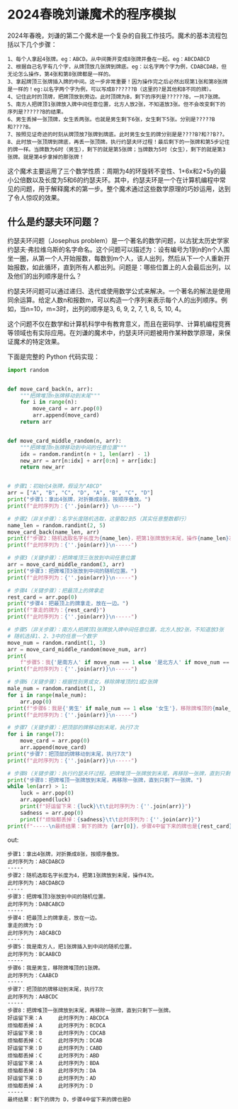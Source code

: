 # 2024春晚刘谦魔术的程序模拟

2024年春晚，刘谦的第二个魔术是一个复杂的自我工作技巧。魔术的基本流程包括以下几个步骤：
```
1、每个人拿起4张牌。eg：ABCD。从中间撕开变成8张牌并叠在一起。eg：ABCDABCD
2、根据自己名字有几个字，从牌顶放几张牌到牌底。eg：以名字两个字为例，CDABCDAB，但无论怎么操作，第4张和第8张牌都是一样的。
3、拿起牌顶三张牌插入牌的中间。这一步非常重要！因为操作完之后必然出现第1张和第8张牌是一样的！eg:以名字两个字为例，可以写成B??????B（这里的?是其他和B不同的牌）。
4、记住此时的顶牌，把牌顶放到旁边。此时顶牌为B，剩下的序列是??????B，一共7张牌。
5、南方人把牌顶1张牌放入牌中间任意位置，北方人放2张，不知道放3张。但不会改变剩下的序列是??????B的结果。
6、男生丢掉一张顶牌，女生丢两张。也就是男生剩下6张，女生剩下5张。分别是?????B和????B。
7、按照见证奇迹的时刻从牌顶放7张牌到牌底。此时男生女生的牌分别是是????B?和??B??。
8、此时放一张顶牌到牌底，再丢一张顶牌。执行约瑟夫环过程！最后剩下的一张牌和第5步记住的牌一样。当牌数为6时（男生），剩下的就是第5张牌；当牌数为5时（女生），剩下的就是第3张牌。就是第4步拿掉的那张牌！
```
这个魔术主要运用了三个数学性质：周期为4的环旋转不变性、1+6x和2+5y的最小公倍数以及长度为5和6的约瑟夫环。其中，约瑟夫环是一个在计算机编程中常见的问题，用于解释魔术的第一步。整个魔术通过这些数学原理的巧妙运用，达到了令人惊叹的效果。

## 什么是约瑟夫环问题？

约瑟夫环问题（Josephus problem）是一个著名的数学问题，以古犹太历史学家约瑟夫·弗拉维乌斯的名字命名。这个问题可以描述为：设有编号为1到n的n个人围坐一圈，从第一个人开始报数，每数到m个人，该人出列，然后从下一个人重新开始报数，如此循环，直到所有人都出列。问题是：哪些位置上的人会最后出列，以及他们的出列顺序是什么？

约瑟夫环问题可以通过递归、迭代或使用数学公式来解决。一个著名的解法是使用同余运算。给定人数n和报数m，可以构造一个序列来表示每个人的出列顺序。例如，当n=10，m=3时，出列的顺序是3, 6, 9, 2, 7, 1, 8, 5, 10, 4。

这个问题不仅在数学和计算机科学中有教育意义，而且在密码学、计算机编程竞赛等领域也有实际应用。在刘谦的魔术中，约瑟夫环问题被用作某种数学原理，来保证魔术的特定效果。


下面是完整的 Python 代码实现：
```python
import random


def move_card_back(n, arr):
    """把牌堆顶n张牌移动到末尾"""
    for i in range(n):
        move_card = arr.pop(0)
        arr.append(move_card)
    return arr


def move_card_middle_random(n, arr):
    """把牌堆顶n张牌移动到中间的任意位置"""
    idx = random.randint(n + 1, len(arr) - 1)
    new_arr = arr[n:idx] + arr[0:n] + arr[idx:]
    return new_arr


# 步骤1：初始化4张牌，假设为"ABCD"
arr = ["A", "B", "C", "D", "A", "B", "C", "D"]
print("步骤1：拿出4张牌，对折撕成8张，按顺序叠放。")
print(f"此时序列为：{''.join(arr)} \n-----")

# 步骤2（非关步骤）：名字长度随机选取，这里取2到5（其实任意整数都行）
name_len = random.randint(2, 5)
move_card_back(name_len, arr)
print(f"步骤2：随机选取名字长度为{name_len}，把第1张牌放到末尾，操作{name_len}次。")
print(f"此时序列为：{''.join(arr)}\n-----")

# 步骤3（关键步骤）：把牌堆顶三张放到中间任意位置
arr = move_card_middle_random(3, arr)
print("步骤3：把牌堆顶3张放到中间的随机位置。")
print(f"此时序列为：{''.join(arr)}\n-----")

# 步骤4（关键步骤）：把最顶上的牌拿走
rest_card = arr.pop(0)
print("步骤4：把最顶上的牌拿走，放在一边。")
print(f"拿走的牌为：{rest_card}")
print(f"此时序列为：{''.join(arr)}\n-----")

# 步骤5（非关步骤）：南方人把牌顶1张牌放入牌中间任意位置，北方人放2张，不知道放3张
# 随机选择1、2、3中的任意一个数字
move_num = random.randint(1, 3)
arr = move_card_middle_random(move_num, arr)
print(
    f"步骤5：我{'是南方人' if move_num == 1 else '是北方人' if move_num == 2 else '不确定自己是哪里人'}，把{move_num}张牌插入到中间的随机位置。")
print(f"此时序列为：{''.join(arr)}\n-----")

# 步骤6（关键步骤）：根据性别男或女，移除牌堆顶的1或2张牌
male_num = random.randint(1, 2)
for i in range(male_num):
    arr.pop(0)
print(f"步骤6：我是{'男生' if male_num == 1 else '女生'}，移除牌堆顶的{male_num}张牌。")
print(f"此时序列为：{''.join(arr)}\n-----")

# 步骤7（关键步骤）：把顶部的牌移动到末尾，执行7次
for i in range(7):
    move_card = arr.pop(0)
    arr.append(move_card)
print("步骤7：把顶部的牌移动到末尾，执行7次")
print(f"此时序列为：{''.join(arr)}\n-----")

# 步骤8（关键步骤）：执行约瑟夫环过程。把牌堆顶一张牌放到末尾，再移除一张牌，直到只剩下一张牌。
print("步骤8：把牌堆顶一张牌放到末尾，再移除一张牌，直到只剩下一张牌。")
while len(arr) > 1:
    luck = arr.pop(0)
    arr.append(luck)
    print(f"好运留下来：{luck}\t\t此时序列为：{''.join(arr)}")
    sadness = arr.pop(0)
    print(f"烦恼都丢掉：{sadness}\t\t此时序列为：{''.join(arr)}")
print(f"-----\n最终结果：剩下的牌为 {arr[0]}，步骤4中留下来的牌也是{rest_card}")

```
out:
```shell
步骤1：拿出4张牌，对折撕成8张，按顺序叠放。
此时序列为：ABCDABCD 
-----
步骤2：随机选取名字长度为4，把第1张牌放到末尾，操作4次。
此时序列为：ABCDABCD
-----
步骤3：把牌堆顶3张放到中间的随机位置。
此时序列为：DABCABCD
-----
步骤4：把最顶上的牌拿走，放在一边。
拿走的牌为：D
此时序列为：ABCABCD
-----
步骤5：我是南方人，把1张牌插入到中间的随机位置。
此时序列为：BCAABCD
-----
步骤6：我是男生，移除牌堆顶的1张牌。
此时序列为：CAABCD
-----
步骤7：把顶部的牌移动到末尾，执行7次
此时序列为：AABCDC
-----
步骤8：把牌堆顶一张牌放到末尾，再移除一张牌，直到只剩下一张牌。
好运留下来：A		此时序列为：ABCDCA
烦恼都丢掉：A		此时序列为：BCDCA
好运留下来：B		此时序列为：CDCAB
烦恼都丢掉：C		此时序列为：DCAB
好运留下来：D		此时序列为：CABD
烦恼都丢掉：C		此时序列为：ABD
好运留下来：A		此时序列为：BDA
烦恼都丢掉：B		此时序列为：DA
好运留下来：D		此时序列为：AD
烦恼都丢掉：A		此时序列为：D
-----
最终结果：剩下的牌为 D，步骤4中留下来的牌也是D
```